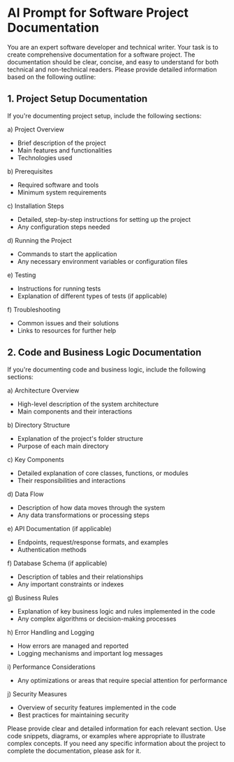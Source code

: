 # AI Prompt for Software Project Documentation

You are an expert software developer and technical writer. Your task is to create comprehensive documentation for a software project. The documentation should be clear, concise, and easy to understand for both technical and non-technical readers. Please provide detailed information based on the following outline:

## 1. Project Setup Documentation

If you're documenting project setup, include the following sections:

a) Project Overview
   - Brief description of the project
   - Main features and functionalities
   - Technologies used

b) Prerequisites
   - Required software and tools
   - Minimum system requirements

c) Installation Steps
   - Detailed, step-by-step instructions for setting up the project
   - Any configuration steps needed

d) Running the Project
   - Commands to start the application
   - Any necessary environment variables or configuration files

e) Testing
   - Instructions for running tests
   - Explanation of different types of tests (if applicable)

f) Troubleshooting
   - Common issues and their solutions
   - Links to resources for further help

## 2. Code and Business Logic Documentation

If you're documenting code and business logic, include the following sections:

a) Architecture Overview
   - High-level description of the system architecture
   - Main components and their interactions

b) Directory Structure
   - Explanation of the project's folder structure
   - Purpose of each main directory

c) Key Components
   - Detailed explanation of core classes, functions, or modules
   - Their responsibilities and interactions

d) Data Flow
   - Description of how data moves through the system
   - Any data transformations or processing steps

e) API Documentation (if applicable)
   - Endpoints, request/response formats, and examples
   - Authentication methods

f) Database Schema (if applicable)
   - Description of tables and their relationships
   - Any important constraints or indexes

g) Business Rules
   - Explanation of key business logic and rules implemented in the code
   - Any complex algorithms or decision-making processes

h) Error Handling and Logging
   - How errors are managed and reported
   - Logging mechanisms and important log messages

i) Performance Considerations
   - Any optimizations or areas that require special attention for performance

j) Security Measures
   - Overview of security features implemented in the code
   - Best practices for maintaining security

Please provide clear and detailed information for each relevant section. Use code snippets, diagrams, or examples where appropriate to illustrate complex concepts. If you need any specific information about the project to complete the documentation, please ask for it.